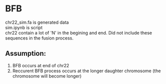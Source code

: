 # BFB
chr22_sim.fa is generated data  
sim.ipynb is script  
chr22 contain a lot of 'N' in the begining and end. Did not include these sequences in the fusion process.  
## Assumption:  
1. BFB occurs at end of chr22
2. Reccurent BFB process occurs at the longer daughter chromosome (the chromosome will become longer)
